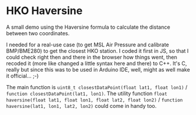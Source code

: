 # HKO Haversine

A small demo using the Haversine formula to calculate the distance between two coordinates.

I needed for a real-use case (to get MSL Air Pressure and calibrate BMP/BME280) to get the closest HKO station. I coded it first in JS, so that I could check right then and there in the browser how things went, then recoded it (more like changed a little syntax here and there) to C++. It's C, really but since this was to be used in Arduino IDE, well, might as well make it official... ;-)

The main function is `uint8_t closestDataPoint(float lat1, float lon1)` / `function closestDataPoint(lat1, lon1)`. The utility function `float haversine(float lat1, float lon1, float lat2, float lon2)` / `function haversine(lat1, lon1, lat2, lon2)` could come in handy too.




